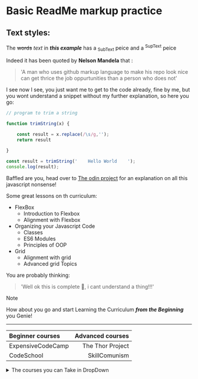 # Basic ReadMe markup practice

## Text styles:

The ~~words~~ *text* in ***this example*** has a <sub>SubText</sub> peice and a <sup> SupText</sup> peice

Indeed it has been quoted by **Nelson Mandela** that :
>'A man who uses github markup language to make his repo look nice can get thrice the job oppurtunities than a person who does not'

I see now I see, you just want me to get to the code already, fine by me, but you wont understand a snippet without my further explanation, so here you go:

```javascript
// program to trim a string

function trimString(x) {

    const result = x.replace(/\s/g,'');
    return result

}

const result = trimString('    Hello World    ');
console.log(result);
```

Baffled are you, head over to [The odin project](https://www.theodinproject.com/) for an explanation on all this javascript nonsense!

Some great lessons on th curriculum:

- FlexBox
  - Introduction to Flexbox
  - Alignment with Flexbox
- Organizing your Javascript Code
  - Classes
  - ES6 Modules
  - Principles of OOP 
- Grid
  - Alignment with grid
  - Advanced grid Topics

You are probably thinking:
>'Well ok this is complete :poop:, i cant understand a thing!!!'

>[!NOTE]
>How about you go and start Learning the Curriculum ***from the Beginning*** you Genie!

------

|Beginner courses | Advanced courses|
| :--- | ---: |
| ExpensiveCodeCamp | The Thor Project |
| CodeSchool | SkillComunism|


<details>

<summary>The courses you can Take in DropDown</summary>
 - ExpensiveCodeCamp
 - The Thor Project
 - CodeSchool
 - SkillComunism

```bash
npm install lodash
```
is included in the odin project
</details>